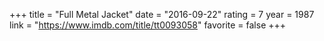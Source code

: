 +++
title = "Full Metal Jacket"
date = "2016-09-22"
rating = 7
year = 1987
link = "https://www.imdb.com/title/tt0093058"
favorite = false
+++
